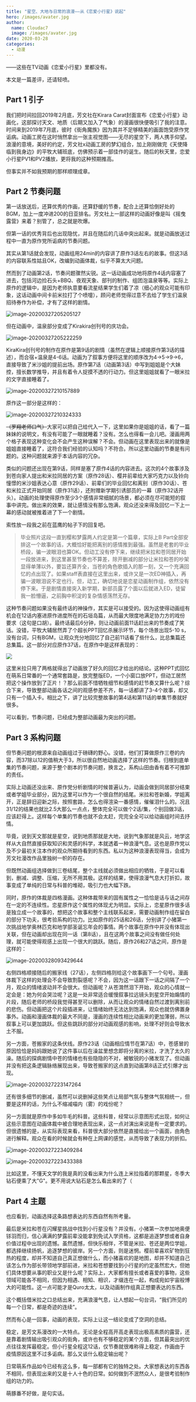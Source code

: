 ```yaml
---
title: "星空、大地与日常的浪漫——从《恋爱小行星》说起"
hero: /images/avater.jpg
author: 
  name: Cloudac7
  image: /images/avater.jpg
date: 2020-03-28
categories:
  - 动漫
---
```


——这些在TV动画《恋爱小行星》里都没有。

本文是一篇差评，还请轻喷。

## Part 1 引子

我们把时间拉回2019年2月底，芳文社在Kirara Carat封面宣布《恋爱小行星》动画化，这部探讨天文、地质（后期又加入了气象）的漫画很快便吸引了我的注意。时间来到2019年7月底，彼时《街角魔族》因为其并不足够精美的画面饱受原作党诟病。动画工房在这时悄然拿出一张主视觉图——无尽的星空下，两人携手仰望。浪漫的意境，美好的约定，芳文社x动画工房的梦幻组合，加上刚刚做完《天使降临到我身边》的平牧大辅班底，仿佛预示着一部佳作的诞生。随后的秋天里，恋爱小行星PV1和PV2播放，更将我的这种预期推高。

但事实并不如我预期的那样顺理成章。

## Part 2 节奏问题

第一话放送后，还算优秀的作画，还算舒缓的节奏，配合上还算恰倒好处的BGM，加上一度冲进200的日亚排名。芳文社上一部这样的动画好像是叫《摇曳露营》来着？别管了，总之就是吹爆。

但第一话的优秀背后也出现隐忧，并且在随后的几话中突出起来。就是动画放送过程中一直为原作党所诟病的节奏问题。

其实从第1话就会发现，动画组用24min的内容讲了原作3话左右的故事。但这3话的内容联系性姑且OK，改编到动画体裁，似乎不算太大问题。

然而到了动画第2话，节奏问题骤然尖锐。这一话动画成功地将原作4话内容塞了进去，包括河边捡石头+BBQ、夜观天象、部刊的制作、组团泡温泉等等。实际上原作的逻辑中，是因为老师执意要看流星结果学生们着了凉（细心的观众可能有印象，这话动画中间卡前米拉打了个喷嚏），顾问老师觉得过意不去给了学生们温泉招待券作为补偿，才有了这样的剧情。

![image-20200327205205127](https://i.loli.net/2020/06/20/s8MViNdUnAXExIk.png)

但在动画中，温泉部分变成了Kirakira创刊号的庆功会。

![image-20200327205222259](https://i.loli.net/2020/06/20/LSngFf2yQoYKDs9.png)

KiraKira创刊号的制作在原作是第9话的剧情（虽然在逻辑上顺接原作第3话的描述），而合宿+温泉是4-6话。动画为了叙事方便将这里的顺序改为4→5→9→6，直接导致了米沙姐的提前出场。原作第7话（动画第3话）中写到姐姐是个大妹控，擅长数学推导，并且有着令人捉摸不透的行动力。但这里姐姐就看了一眼米拉的文字直接睡着了。

![image-20200327210157889](https://i.loli.net/2020/06/20/azcyHDXjL4Z6hTl.png)

原作这一部分是这样的：

![image-20200327210324333](https://i.loli.net/2020/06/20/gi7QYMmw5lboKS3.png)

<del>（罗翔老师口气）</del>大家可以把自己给代入一下，这里如果你是姐姐的话，看了一篇妹妹的说明文，有没有可能了一眼就睡着？没有。怎么也得看一会儿吧。漫画用两个格子表现这种变化会不会产生这种误解？不会。但动画在这里表现出来的就像是姐姐直接睡着了，这符合我们经验的认知吗？不符合。所以这里动画的节奏是有问题的。这种问题就来源于本话内容的冗杂。

类似的问题还出现在第9话，同样是塞了原作4话的内容进去。这次的4个故事涉及到苍向家人提出和米拉同居的方案（原作28话）、樱井前辈给大家巧克力以及铃向憧憬的米沙姐表达心意（原作29话）、前辈们的毕业回忆和离别（原作30话）、苍和米拉正式开始同居（原作31话），还附赠新学期引诱部员的一幕（原作32话开头）。动画的处理使得原作至少3个感情非常细腻的场景，都必须在尽可能短的叙事中讲完。做出来的效果，就让感情没有那么饱满，观众还没来得及回忆一下上一幕的感动就被推着进了下一个剧情。

索性放一段我之前在蓝鹰的帖子下的回复吧。

> 毕业照片这段一直到樱和梦露两人约定是第一个篇章，实际上B Part全部安排这一个故事的话，大概恰好能把离别的感情推到最强。虽然是老套的毕业桥段，骗一波眼泪也算OK。但动工没有停下来，继续把米拉和苍同居开始一段放进来，到这里甚至节奏也不算差，除开删减的部分让米拉和苍的吵架显得单薄以外，要旨还算齐全，当苍的角色歌插入的那一刻，又一个充满回忆的点出现了。如果staff表直接在这里出来，或许又是一次ED神插入，再骗一波眼泪说不定也行。但，动工，确切地说是恋星动画制作组，依然没有停下来。于是剧情直接突入新学期，新部员露了个面以后就进入ED，徒留我一脸懵逼，之前胸中积淀的复杂情感荡然无存。

这种节奏问题如果没有最终话的神操作，其实是可以接受的。因为这使得动画组有机会在12话内塞进原作进度所在的石垣岛篇，从而最大限度地满足协力方的戏份要求（这句是口胡）。最终话最后6分钟，则让动画前面11话赶出来的节奏成了笑话。没错，平牧大辅居然弄了个超长PPT回忆杀展示环节，每个场景出现5-10 s，没有台词，只有BGM，让观众充分地回忆了自己前11话看了些什么，比总集篇还总集篇。这一部分对应原作37话，在原作中是这样表现的：

![](https://i.loli.net/2020/06/20/PpXC3yHbVSLIlfo.jpg)

这里米拉只用了两格就得出了动画放了好久的回忆才给出的结论。这种PPT式回忆在萌系日常番的一个通常套路是，放完整版ED，一个小窗口放PPT，但动工居然把这个操作放到了正片！？那么前面不惜牺牲细节和感情的赶节奏又算什么呢？综合下来，导致整部动画各话之间的观感参差不齐，每一话都讲了3-4个故事，却又只有一个插入卡。相比之下，讲了比较完整故事的第4话和第11话的单集节奏就好很多。

可以看到，节奏问题，已经成为整部动画最为突出的问题。

## Part 3 系构问题

但节奏问题的根源来自动画组过于磅礴的野心。没错，他们打算做原作三卷的内容，而37除以12的值稍大于3，所以很自然地动画选择了这样的节奏。归根到底单集的节奏问题，来源于整个剧本的节奏问题，换言之，系构山田由香有着不可推卸的责任。

实际上动画还没出来、原作党分析剧情的时候普遍认为，动画会做到同居部分结束或者学姐毕业部分，因为这里可以作为一个很自然的结尾。米拉和苍新婚，学姐离开，正是辞旧迎新之际，按照套路，怎么也得渲染一番感情，催催泪什么的。况且31/12的结果也就比2.5大那么一点点，整体完全可以做个2话/集，个别回做3话，应该赶得上。这样每个单集的节奏也就不会太赶，完完全全可以给动画组时间去抒情。

毕竟，说到天文那就是星空，说到地质那就是大地，说到气象那就是风云，地学这样从大自然直接获取知识和灵感的科学，本就透着一种浪漫气息。这也是原作党以及不少最初关注本作的观众所期待看到的东西。私以为这种浪漫表现得当，会成为芳文社漫改作品里独树一帜的存在。

但既然动画组选择做到三卷结尾，整个主线就必须做出相应的牺牲，于是可以看到，删减、调整、压缩，无所不用其极。这样的结果，使得浪漫气息大打折扣，故事变成了单纯的日常与科普的堆砌，吸引力也大幅下跌。

同时，原作的体裁是四格漫画。这种体裁带来的固有属性之一恰恰是话与话之间存在一定的不连续性。恋星原作这个属性的体现尤为明显。实际上，恋星原作很多话是独立成一个故事的，想把这个故事和整个主线联系起来，需要动画制作组在留白的部分下功夫，很考验系构的功力。比如原作的25话和26话，分别讲了小猪第一次挑战地学奥林匹克和地学部圣诞忘年会的事情。两个故事在原作中并没有体现出关联，但在动画却出现在同一话（第8话），且在这两个故事之间没有做任何处理，就可能使得观感上出现一个很大的跳跃。随后，原作26和27话之间，原作是这样的：

![image-20200328093429644](https://i.loli.net/2020/06/20/ElOcn4tJTsYzrpM.png)

右侧四格顺接随后的搬家线（27话），左侧四格则给这个故事画下一个句号。漫画体裁下这样的处理会不会导致割裂感呢？不会，因为这一话跟下一话之间隔了一个月，观众的情绪波动并不会很大。但动画呢？从苍潸然泪下开始，观众的心情就一定会是：她为何会哭泣呢？这是一处非常适合缓慢叙事拉远镜头到星空开始煽情的片段，随后老师的桥段我觉得甚至可以删除，从而让观众的情绪自然过渡到离别前的悲伤。但动画把这个片段插进来，让情绪始终无法达到饱满，观众也就仿佛置身事外。动画和漫画体裁的最大不同是，漫画的连续性相比动画来的更加薄弱，所以叙事上可以更加跳跃。但这些跳跃的部分对动画观感的影响，处理不好则会导致水土不服。

另一方面，苍搬家的这条伏线。原作23话（动画相应情节在第7话）中，苍感冒的原因恰恰是妈妈跟她说了这件事以后在澡盆里想念即将分离的米拉，才洗了太久的澡。随后的探病剧情中苍的情绪也有些隐隐的不对，被敏锐的小猪发现了。但动画并没有把这条逻辑脉络展现出来，导致苍搬家的这点直到动画第8话正式引爆才出现。

![image-20200327223147264](https://i.loli.net/2020/06/20/q5PXLIAT9FfBz87.png)

还有很多细节的删减，虽然可以说删掉这些笑点让局部气氛与整体气氛相统一，但要是这样的话，为什么不缩减喵内（雾）的戏份呢？

另一方面就是原作中多如牛毛的科普。这些科普，经常以示意图形式出现，如何让这些示意图在动画体裁中被合理地表现出来，这一点对演出来说是有一定要求的。但很遗憾的是，从实际表现来看，科普很大部分依然是直接给出一个画面，由角色进行解释。观众在看的时候就会有种在上网课的感觉，从而导致了表现力的折扣。

![image-20200327223409284](https://i.loli.net/2020/06/20/VGogxhnuTZySNi9.png)

![image-20200327223433388](https://i.loli.net/2020/06/20/rljHtefiYaKbUN9.png)

比如这里，不懂天文学的我是真的没看出来为什么连上米拉指着的那颗星，冬季大钻石便乘了大"G"。更不用说大钻石是怎么看出来的了（

## Part 4 主题

也应看到，动画选择这条路想表达的东西自然有所考量。

最后是米拉和苍在闪耀星挑战中找到小行星没有？并没有。小猪第一次参加地奥便铩羽而归，信心满满的梦露前辈没能拿到免试入学资格，这都是追逐梦想或者自身价值过程中出现的遗憾。虽然遗憾，但快乐相伴，不管是米拉、苍还是两位学姐，都选择继续扬帆，追逐梦想的彼岸。另一个方面，则是迷惘。樱前辈喜欢矿物到狂热的程度，却并不知道自己真正想做什么，而小猪喜欢的是地图，却并不知道自己该怎么作为部长带领地学部前进，米拉和苍想要找到小行星的约定虽然宏大，但她们具体想要从事的职业又是什么呢？实际上，大家都有擅长或者喜爱的事物，这些领域可能各不相同，但因为相遇、相知、相识，才缀连在一起，构成宛如宇宙般博大的可能性。这一点可能才是Quro太太，以及动画制作组真正想要表达的东西。

这个概括借米拉之口总结出来，充满浪漫气息，让人想起一句台词，“我们所见的每一个日常，都是奇迹的连续”。

然而有心是一回事，动画的表现，实际上让这一结论变成了空洞的总结。

稳定，是芳文系漫改的一大特点。无论是全程高开高走表现出极高素质的露营，还是靠着剧情输出吸引观众的街角，或许也有不够稳定的某个方面，但其最突出的优点往往发挥最稳定。但小行星全程这12话，仅节奏就很难称得上稳定，作画由于疫情原因这里不过多诟病。那么又谈什么稳定输出呢？

日常萌系作品如今已经有这么多，每一部都有它的独特之处。大家想表达的东西各不相同，但表现出来的又是十人十色的日常。如何做到不泯然众人，是很考验制作组的功力的。

萌豚番不好做，是句实话。